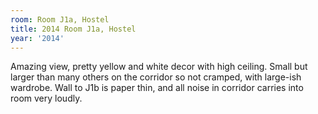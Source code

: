 ```yaml
---
room: Room J1a, Hostel
title: 2014 Room J1a, Hostel
year: '2014'
---
```


Amazing view, pretty yellow and white decor with high ceiling. Small but larger than many others on the corridor so not cramped, with large-ish wardrobe. Wall to J1b is paper thin, and all noise in corridor carries into room very loudly.